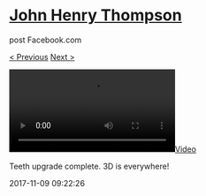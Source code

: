 # [John Henry Thompson](../README.md)
post Facebook.com

[< Previous](2017-11-09-2.md) [Next >](2017-11-08-1.md)

[![](../media/2017-11-09/Teeth-upgrade-complete-3D-is-everywhere.mp4)](../README.md)

Teeth upgrade complete. 3D is everywhere!

2017-11-09 09:22:26